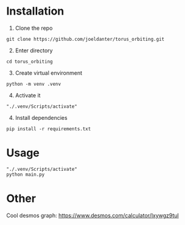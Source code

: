 # Installation
1. Clone the repo
```shell
git clone https://github.com/joeldanter/torus_orbiting.git
```
2. Enter directory
```shell
cd torus_orbiting
```
3. Create virtual environment
```shell
python -m venv .venv
```
4. Activate it
```shell
"./.venv/Scripts/activate"
```
4. Install dependencies
```shell
pip install -r requirements.txt
```

# Usage
```shell
"./.venv/Scripts/activate"
python main.py
```

# Other
Cool desmos graph: https://www.desmos.com/calculator/lxywgz9tul